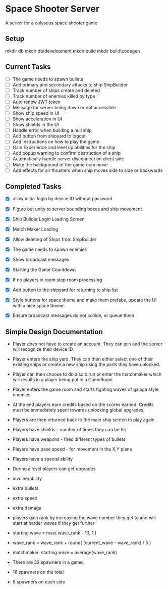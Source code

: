 # Space Shooter Server

A server for a colyseus space shooter game

## Setup

mkdir db
mkdir db\development
mkdir build
mkdir build\codegen

## Current Tasks

- [ ] The game needs to spawn bullets
- [ ] Add primary and secondary attacks to ship ShipBuilder
- [ ] Track number of ships create and deleted
- [ ] Track number of enemies killed by type
- [ ] Auto renew JWT token
- [ ] Message for server being down or not accessible
- [ ] Show ship speed in UI
- [ ] Show acceleration in UI
- [ ] Show shields in the UI
- [ ] Handle error when building a null ship
- [ ] Add button from shipyard to logout
- [ ] Add instructions on how to play the game
- [ ] Gain Experience and level up abilities for the ship
- [ ] Add popup warning to confirm destruction of a ship
- [ ] Automatically handle server disconnect on client side
- [ ] Make the background of the gameroom move
- [ ] Add effects for air thrusters when ship moves side to side or backwards

## Completed Tasks

- [x] allow initial login by device ID without password
- [x] Figure out unity to server bounding boxes and ship movement
- [x] Ship Builder Login Loading Screen
- [x] Match Maker Loading
- [x] Allow deleting of Ships from ShipBuilder
- [x] The game needs to spawn enemies
- [x] Show broadcast messages
- [x] Starting the Game Countdown
- [x] If no players in room stop room processing
- [x] Add button to the shipyard for returning to ship list
- [x] Style buttons for space theme and make them prefabs, update the UI with a nice space theme.
- [x] Ensure broadcast messages do not collide, or queue them


## Simple Design Documentation

- Player does not have to create an account. They can join and the server will recognize their device ID.
- Player enters the ship yard. They can then either select one of their existing ships or create a new ship using the parts they have unlocked.
- Player can then choose to do a solo run or enter the matchmaker which will results in a player being put in a GameRoom
- Player enters the game room and starts fighting waves of galaga style enemies
- At the end players earn credits based on the scores earned. Credits must be immediately spent towards unlocking global upgrades.
- Players are then returned back to the main ship screen to play again.

- Players have shields - number of times they can be hit
- Players have weapons - fires different types of bullets
- Players have base speed - for movement in the X,Y plane
- Players have a special ability

- During a level players can get upgrades
- invulnerability
- extra bullets
- extra speed
- extra damage

- players gain rank by increasing the wave number they get to and will start at harder waves if they get further

- starting wave = max( wave_rank - 10, 1 )
- wave_rank = wave_rank + round( (current_wave - wave_rank) / 5 )
- matchmaker: starting wave = average(wave_rank)

- There are 32 spawners in a game.
- 16 spawners on the total
- 8 spawners on each side

